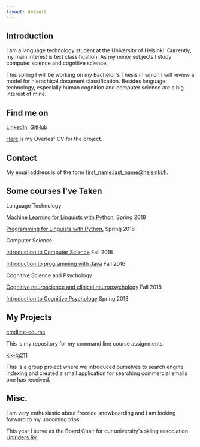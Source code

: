 ```yaml
---
layout: default
---
```


## Introduction

I am a language technology student at the University of Helsinki. Currently, my main interest is text classification. As my minor subjects I study computer science and cognitive science. 

This spring I will be working on my Bachelor's Thesis in which I will review a model for hierachical document classification. Besides language technology, especially human cognition and computer science are a big interest of mine.
 

## Find me on

[LinkedIn](https://www.linkedin.com/in/tiila-kaenniemi), [GitHub](https://github.com/tiila)

[Here](https://www.overleaf.com/read/xnpjbhtvkvjq) is my Overleaf CV for the project. 

## Contact

My email address is of the form first_name.last_name@helsinki.fi. 

## Some courses I've Taken

Language Technology

[Machine Learning for Linguists with Python](https://courses.helsinki.fi/fi/KIK-LG210/125773141), Spring 2018

[Programming for Linguists with Python](https://courses.helsinki.fi/fi/KIK-LG208/125773313), Spring 2018

Computer Science

[Introduction to Computer Science](https://courses.helsinki.fi/fi/TKT10001/124961057) Fall 2018

[Introduction to programming with Java](https://courses.helsinki.fi/fi/aytkt10002/124726143) Fall 2016

Cognitive Science and Psychology

[Cognitive neuroscience and clinical neuropsychology](https://courses.helsinki.fi/fi/aypsyk-211/123882565) Fall 2018

[Introduction to Cognitive Psychology](https://courses.helsinki.fi/fi/aypsyk-121/125262851) Spring 2018

## My Projects 

[cmdline-course](https://github.com/tiila/cmdline-course)

This is my repository for my command line course assignments.

[kik-lg211](https://github.com/melaeli/kik-lg211-classification-final)

This is a group project where we introduced ourselves to search engine indexing and created a small application for searching commercial emails one has received.

## Misc. 

I am very enthusiastic about freeride snowboarding and I am looking forward to my upcoming trips.

This year I serve as the Board Chair for our university's skiing association [Uniriders Ry](https://blogs.helsinki.fi/uniriders-hki/).

